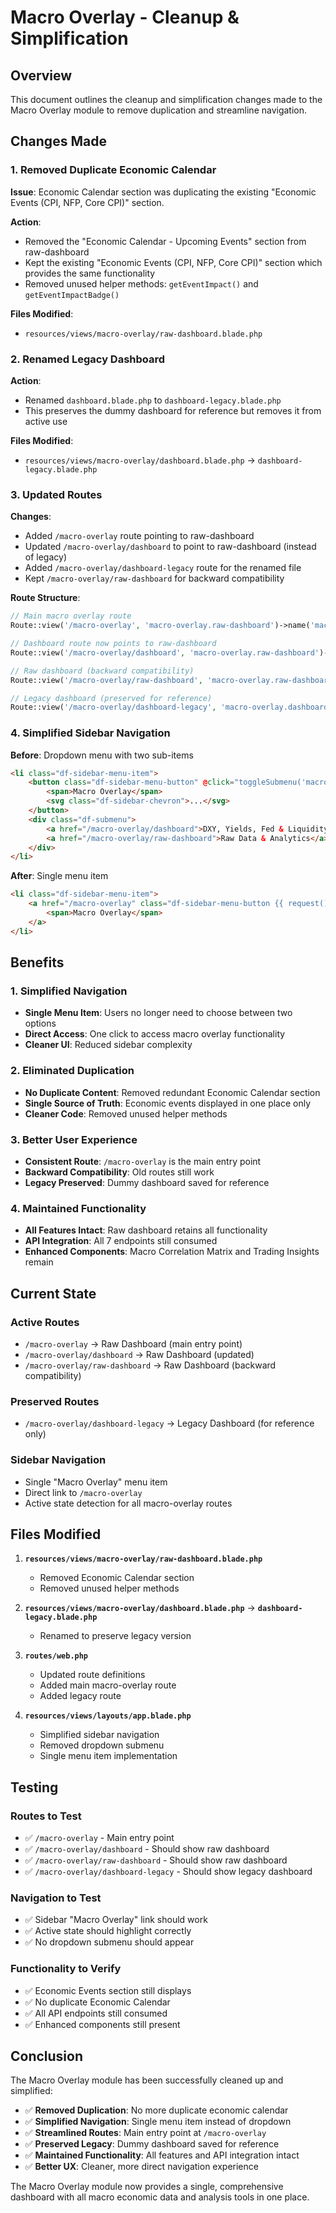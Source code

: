 # Macro Overlay - Cleanup & Simplification

## Overview
This document outlines the cleanup and simplification changes made to the Macro Overlay module to remove duplication and streamline navigation.

## Changes Made

### 1. Removed Duplicate Economic Calendar
**Issue**: Economic Calendar section was duplicating the existing "Economic Events (CPI, NFP, Core CPI)" section.

**Action**: 
- Removed the "Economic Calendar - Upcoming Events" section from raw-dashboard
- Kept the existing "Economic Events (CPI, NFP, Core CPI)" section which provides the same functionality
- Removed unused helper methods: `getEventImpact()` and `getEventImpactBadge()`

**Files Modified**:
- `resources/views/macro-overlay/raw-dashboard.blade.php`

### 2. Renamed Legacy Dashboard
**Action**: 
- Renamed `dashboard.blade.php` to `dashboard-legacy.blade.php`
- This preserves the dummy dashboard for reference but removes it from active use

**Files Modified**:
- `resources/views/macro-overlay/dashboard.blade.php` → `dashboard-legacy.blade.php`

### 3. Updated Routes
**Changes**:
- Added `/macro-overlay` route pointing to raw-dashboard
- Updated `/macro-overlay/dashboard` to point to raw-dashboard (instead of legacy)
- Added `/macro-overlay/dashboard-legacy` route for the renamed file
- Kept `/macro-overlay/raw-dashboard` for backward compatibility

**Route Structure**:
```php
// Main macro overlay route
Route::view('/macro-overlay', 'macro-overlay.raw-dashboard')->name('macro-overlay.index');

// Dashboard route now points to raw-dashboard
Route::view('/macro-overlay/dashboard', 'macro-overlay.raw-dashboard')->name('macro-overlay.dashboard');

// Raw dashboard (backward compatibility)
Route::view('/macro-overlay/raw-dashboard', 'macro-overlay.raw-dashboard')->name('macro-overlay.raw-dashboard');

// Legacy dashboard (preserved for reference)
Route::view('/macro-overlay/dashboard-legacy', 'macro-overlay.dashboard-legacy')->name('macro-overlay.dashboard-legacy');
```

### 4. Simplified Sidebar Navigation
**Before**: Dropdown menu with two sub-items
```html
<li class="df-sidebar-menu-item">
    <button class="df-sidebar-menu-button" @click="toggleSubmenu('macro-overlay')">
        <span>Macro Overlay</span>
        <svg class="df-sidebar-chevron">...</svg>
    </button>
    <div class="df-submenu">
        <a href="/macro-overlay/dashboard">DXY, Yields, Fed & Liquidity</a>
        <a href="/macro-overlay/raw-dashboard">Raw Data & Analytics</a>
    </div>
</li>
```

**After**: Single menu item
```html
<li class="df-sidebar-menu-item">
    <a href="/macro-overlay" class="df-sidebar-menu-button {{ request()->routeIs('macro-overlay.*') ? 'active' : '' }}" @click="closeSidebar()">
        <span>Macro Overlay</span>
    </a>
</li>
```

## Benefits

### 1. Simplified Navigation
- **Single Menu Item**: Users no longer need to choose between two options
- **Direct Access**: One click to access macro overlay functionality
- **Cleaner UI**: Reduced sidebar complexity

### 2. Eliminated Duplication
- **No Duplicate Content**: Removed redundant Economic Calendar section
- **Single Source of Truth**: Economic events displayed in one place only
- **Cleaner Code**: Removed unused helper methods

### 3. Better User Experience
- **Consistent Route**: `/macro-overlay` is the main entry point
- **Backward Compatibility**: Old routes still work
- **Legacy Preserved**: Dummy dashboard saved for reference

### 4. Maintained Functionality
- **All Features Intact**: Raw dashboard retains all functionality
- **API Integration**: All 7 endpoints still consumed
- **Enhanced Components**: Macro Correlation Matrix and Trading Insights remain

## Current State

### Active Routes
- `/macro-overlay` → Raw Dashboard (main entry point)
- `/macro-overlay/dashboard` → Raw Dashboard (updated)
- `/macro-overlay/raw-dashboard` → Raw Dashboard (backward compatibility)

### Preserved Routes
- `/macro-overlay/dashboard-legacy` → Legacy Dashboard (for reference only)

### Sidebar Navigation
- Single "Macro Overlay" menu item
- Direct link to `/macro-overlay`
- Active state detection for all macro-overlay routes

## Files Modified

1. **`resources/views/macro-overlay/raw-dashboard.blade.php`**
   - Removed Economic Calendar section
   - Removed unused helper methods

2. **`resources/views/macro-overlay/dashboard.blade.php`** → **`dashboard-legacy.blade.php`**
   - Renamed to preserve legacy version

3. **`routes/web.php`**
   - Updated route definitions
   - Added main macro-overlay route
   - Added legacy route

4. **`resources/views/layouts/app.blade.php`**
   - Simplified sidebar navigation
   - Removed dropdown submenu
   - Single menu item implementation

## Testing

### Routes to Test
- ✅ `/macro-overlay` - Main entry point
- ✅ `/macro-overlay/dashboard` - Should show raw dashboard
- ✅ `/macro-overlay/raw-dashboard` - Should show raw dashboard
- ✅ `/macro-overlay/dashboard-legacy` - Should show legacy dashboard

### Navigation to Test
- ✅ Sidebar "Macro Overlay" link should work
- ✅ Active state should highlight correctly
- ✅ No dropdown submenu should appear

### Functionality to Verify
- ✅ Economic Events section still displays
- ✅ No duplicate Economic Calendar
- ✅ All API endpoints still consumed
- ✅ Enhanced components still present

## Conclusion

The Macro Overlay module has been successfully cleaned up and simplified:

- ✅ **Removed Duplication**: No more duplicate economic calendar
- ✅ **Simplified Navigation**: Single menu item instead of dropdown
- ✅ **Streamlined Routes**: Main entry point at `/macro-overlay`
- ✅ **Preserved Legacy**: Dummy dashboard saved for reference
- ✅ **Maintained Functionality**: All features and API integration intact
- ✅ **Better UX**: Cleaner, more direct navigation experience

The Macro Overlay module now provides a single, comprehensive dashboard with all macro economic data and analysis tools in one place.
